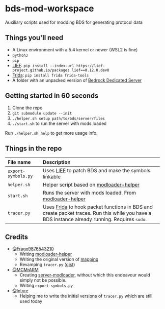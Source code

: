 # bds-mod-workspace
Auxiliary scripts used for modding BDS for generating protocol data

## Things you'll need
- A Linux environment with a 5.4 kernel or newer (WSL2 is fine)
- `python3`
- `pip`
- [LIEF](https://github.com/lief-project/LIEF): `pip install --index-url https://lief-project.github.io/packages lief==0.12.0.dev0`
- [Frida](https://frida.re): `pip install frida frida-tools`
- A folder with an unpacked version of [Bedrock Dedicated Server](https://minecraft.net/download/server/bedrock)

## Getting started in 60 seconds
1. Clone the repo
2. `git submodule update --init`
3. `./helper.sh setup path/to/bds/server/files`
4. `./start.sh` to run the server with mods loaded

Run `./helper.sh help` to get more usage info.

## Things in the repo
| File name | Description |
|:----------|:------------|
| `export-symbols.py` | Uses [LIEF](https://github.com/lief-project/LIEF) to patch BDS and make the symbols linkable |
| `helper.sh` | Helper script based on [modloader-helper](https://github.com/Frago9876543210/modloader-helper) |
| `start.sh` | Runs the server with mods loaded. From [modloader-helper](https://github.com/Frago9876543210/modloader-helper) |
| `tracer.py` | Uses [Frida](https://frida.re) to hook packet functions in BDS and create packet traces. Run this while you have a BDS instance already running. Requires `sudo`. |

## Credits
- [@Frago9876543210](https://github.com/Frago9876543210)
  - Writing [modloader-helper](https://github.com/Frago9876543210/modloader-helper)
  - Writing the original version of [mapping](https://github.com/pmmp/mapping)
  - Revamping `tracer.py` ([gist](https://gist.github.com/Frago9876543210/2e5de55f1bb7e42594b73f5665391bf4#file-tracer-py))
- [@MCMrARM](https://github.com/MCMrARM)
  - Creating [server-modloader](https://github.com/minecraft-linux/server-modloader), without which this endeavour would simply not be possible.
  - Writing `export-symbols.py`
- [@Intyre](https://github.com/Intyre)
  - Helping me to write the initial versions of `tracer.py` which are still used today
